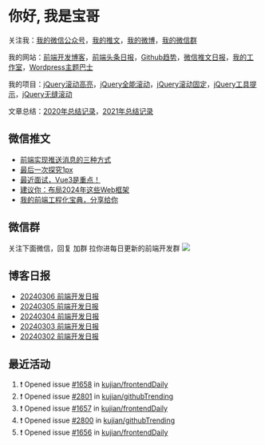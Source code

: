 
# 你好, 我是宝哥

关注我：[我的微信公众号](https://open.weixin.qq.com/qr/code?username=caibaojian_com)，[我的推文](https://weixin.qdkfweb.cn/)，[我的微博](https://weibo.com/kujian)，[我的微信群](https://qdkfweb.cn/go/weixinqun)

我的网站：[前端开发博客](https://qdkfweb.cn/)，[前端头条日报](https://toutiao.qdkfweb.cn/)，[Github趋势](https://github.qdkfweb.cn/)，[微信推文日报](https://weixin.qdkfweb.cn/)，[我的工作室](https://diy.qdkfweb.cn/)，[Wordpress主题巴士](https://wp.qdkfweb.cn/)

我的项目：[jQuery滚动高亮](https://github.com/kujian/scrollHighlight)，[jQuery全能滚动](https://github.com/kujian/power-slider)，[jQuery滚动固定](https://github.com/kujian/scrollfix)，[jQuery工具提示](https://github.com/kujian/tooltip)，[jQuery无缝滚动](http://github.com/kujian/scrollForever)

文章总结：[2020年总结记录](https://mp.weixin.qq.com/s/u0YW8BFWYLquVauhHrkSMQ)，[2021年总结记录](https://mp.weixin.qq.com/s/zMnxIpxMdDrIyuLxHRnSPw)


## 微信推文

<!-- BLOG-POST-LIST:START -->
- [前端实现推送消息的三种方式](https://weixin.qdkfweb.cn/41051.html)
- [最后一次探究1px](https://weixin.qdkfweb.cn/41012.html)
- [最近面试，Vue3是重点！](https://weixin.qdkfweb.cn/41011.html)
- [建议你：布局2024年这些Web框架](https://weixin.qdkfweb.cn/40928.html)
- [我的前端工程化宝典，分享给你](https://weixin.qdkfweb.cn/40882.html)
<!-- BLOG-POST-LIST:END -->

## 微信群
关注下面微信，回复 加群 拉你进每日更新的前端开发群
![](https://pic.qdkfweb.cn/uploads/2023/11/weixin.png)

## 博客日报

<!-- DAILY:START -->
- [20240306 前端开发日报](https://qdkfweb.cn/fe-daily-20240306.html)
- [20240305 前端开发日报](https://qdkfweb.cn/fe-daily-20240305.html)
- [20240304 前端开发日报](https://qdkfweb.cn/fe-daily-20240304.html)
- [20240303 前端开发日报](https://qdkfweb.cn/fe-daily-20240303.html)
- [20240302 前端开发日报](https://qdkfweb.cn/fe-daily-20240302.html)
<!-- DAILY:END -->


## 最近活动

<!--START_SECTION:activity-->
1. ❗ Opened issue [#1658](https://github.com/kujian/frontendDaily/issues/1658) in [kujian/frontendDaily](https://github.com/kujian/frontendDaily)
2. ❗ Opened issue [#2801](https://github.com/kujian/githubTrending/issues/2801) in [kujian/githubTrending](https://github.com/kujian/githubTrending)
3. ❗ Opened issue [#1657](https://github.com/kujian/frontendDaily/issues/1657) in [kujian/frontendDaily](https://github.com/kujian/frontendDaily)
4. ❗ Opened issue [#2800](https://github.com/kujian/githubTrending/issues/2800) in [kujian/githubTrending](https://github.com/kujian/githubTrending)
5. ❗ Opened issue [#1656](https://github.com/kujian/frontendDaily/issues/1656) in [kujian/frontendDaily](https://github.com/kujian/frontendDaily)
<!--END_SECTION:activity-->
